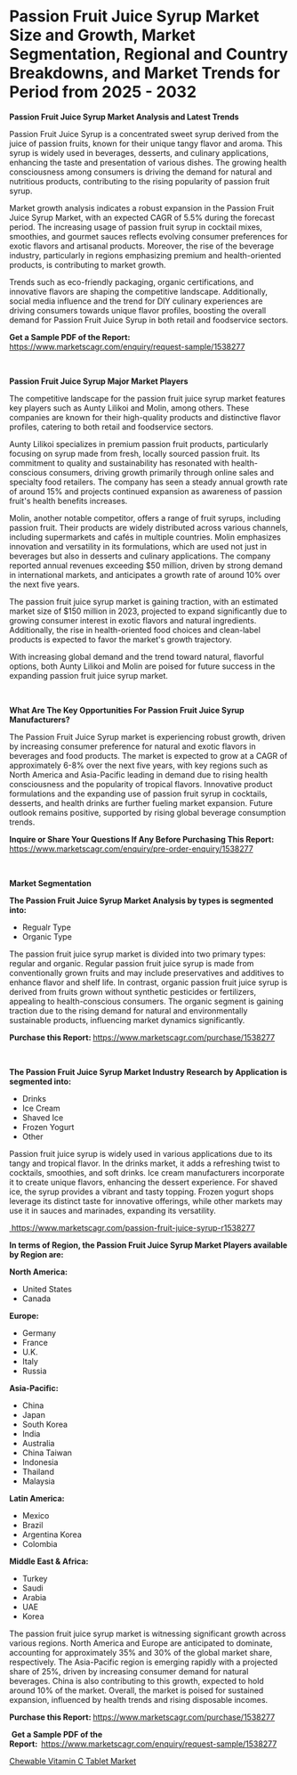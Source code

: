 <p><h1>Passion Fruit Juice Syrup Market Size and Growth, Market Segmentation, Regional and Country Breakdowns, and Market Trends for Period from 2025 -  2032</h1></p><p><strong>Passion Fruit Juice Syrup Market Analysis and Latest Trends</strong></p>
<p><p>Passion Fruit Juice Syrup is a concentrated sweet syrup derived from the juice of passion fruits, known for their unique tangy flavor and aroma. This syrup is widely used in beverages, desserts, and culinary applications, enhancing the taste and presentation of various dishes. The growing health consciousness among consumers is driving the demand for natural and nutritious products, contributing to the rising popularity of passion fruit syrup. </p><p>Market growth analysis indicates a robust expansion in the Passion Fruit Juice Syrup Market, with an expected CAGR of 5.5% during the forecast period. The increasing usage of passion fruit syrup in cocktail mixes, smoothies, and gourmet sauces reflects evolving consumer preferences for exotic flavors and artisanal products. Moreover, the rise of the beverage industry, particularly in regions emphasizing premium and health-oriented products, is contributing to market growth. </p><p>Trends such as eco-friendly packaging, organic certifications, and innovative flavors are shaping the competitive landscape. Additionally, social media influence and the trend for DIY culinary experiences are driving consumers towards unique flavor profiles, boosting the overall demand for Passion Fruit Juice Syrup in both retail and foodservice sectors.</p></p>
<p><strong>Get a Sample PDF of the Report:&nbsp;</strong> <a href="https://www.marketscagr.com/enquiry/request-sample/1538277?utm_campaign=2384&utm_medium=2&utm_source=Github&utm_content=ia&utm_term=08032025&utm_id=passion-fruit-juice-syrup">https://www.marketscagr.com/enquiry/request-sample/1538277</a></p>
<p>&nbsp;</p>
<p><strong>Passion Fruit Juice Syrup Major Market Players</strong></p>
<p><p>The competitive landscape for the passion fruit juice syrup market features key players such as Aunty Lilikoi and Molin, among others. These companies are known for their high-quality products and distinctive flavor profiles, catering to both retail and foodservice sectors.</p><p>Aunty Lilikoi specializes in premium passion fruit products, particularly focusing on syrup made from fresh, locally sourced passion fruit. Its commitment to quality and sustainability has resonated with health-conscious consumers, driving growth primarily through online sales and specialty food retailers. The company has seen a steady annual growth rate of around 15% and projects continued expansion as awareness of passion fruit's health benefits increases.</p><p>Molin, another notable competitor, offers a range of fruit syrups, including passion fruit. Their products are widely distributed across various channels, including supermarkets and cafés in multiple countries. Molin emphasizes innovation and versatility in its formulations, which are used not just in beverages but also in desserts and culinary applications. The company reported annual revenues exceeding $50 million, driven by strong demand in international markets, and anticipates a growth rate of around 10% over the next five years.</p><p>The passion fruit juice syrup market is gaining traction, with an estimated market size of $150 million in 2023, projected to expand significantly due to growing consumer interest in exotic flavors and natural ingredients. Additionally, the rise in health-oriented food choices and clean-label products is expected to favor the market's growth trajectory.</p><p>With increasing global demand and the trend toward natural, flavorful options, both Aunty Lilikoi and Molin are poised for future success in the expanding passion fruit juice syrup market.</p></p>
<p>&nbsp;</p>
<p><strong>What Are The Key Opportunities For Passion Fruit Juice Syrup Manufacturers?</strong></p>
<p><p>The Passion Fruit Juice Syrup market is experiencing robust growth, driven by increasing consumer preference for natural and exotic flavors in beverages and food products. The market is expected to grow at a CAGR of approximately 6-8% over the next five years, with key regions such as North America and Asia-Pacific leading in demand due to rising health consciousness and the popularity of tropical flavors. Innovative product formulations and the expanding use of passion fruit syrup in cocktails, desserts, and health drinks are further fueling market expansion. Future outlook remains positive, supported by rising global beverage consumption trends.</p></p>
<p><strong>Inquire or Share Your Questions If Any Before Purchasing This Report:</strong> <a href="https://www.marketscagr.com/enquiry/pre-order-enquiry/1538277?utm_campaign=2384&utm_medium=2&utm_source=Github&utm_content=ia&utm_term=08032025&utm_id=passion-fruit-juice-syrup">https://www.marketscagr.com/enquiry/pre-order-enquiry/1538277</a></p>
<p>&nbsp;</p>
<p><strong>Market Segmentation</strong></p>
<p><strong>The Passion Fruit Juice Syrup Market Analysis by types is segmented into:</strong></p>
<p><ul><li>Regualr Type</li><li>Organic Type</li></ul></p>
<p><p>The passion fruit juice syrup market is divided into two primary types: regular and organic. Regular passion fruit juice syrup is made from conventionally grown fruits and may include preservatives and additives to enhance flavor and shelf life. In contrast, organic passion fruit juice syrup is derived from fruits grown without synthetic pesticides or fertilizers, appealing to health-conscious consumers. The organic segment is gaining traction due to the rising demand for natural and environmentally sustainable products, influencing market dynamics significantly.</p></p>
<p><strong>Purchase this Report:&nbsp;</strong><a href="https://www.marketscagr.com/purchase/1538277?utm_campaign=2384&utm_medium=2&utm_source=Github&utm_content=ia&utm_term=08032025&utm_id=passion-fruit-juice-syrup">https://www.marketscagr.com/purchase/1538277</a></p>
<p>&nbsp;</p>
<p><strong>The Passion Fruit Juice Syrup Market Industry Research by Application is segmented into:</strong></p>
<p><ul><li>Drinks</li><li>Ice Cream</li><li>Shaved Ice</li><li>Frozen Yogurt</li><li>Other</li></ul></p>
<p><p>Passion fruit juice syrup is widely used in various applications due to its tangy and tropical flavor. In the drinks market, it adds a refreshing twist to cocktails, smoothies, and soft drinks. Ice cream manufacturers incorporate it to create unique flavors, enhancing the dessert experience. For shaved ice, the syrup provides a vibrant and tasty topping. Frozen yogurt shops leverage its distinct taste for innovative offerings, while other markets may use it in sauces and marinades, expanding its versatility.</p></p>
<p><a href="https://www.marketscagr.com/passion-fruit-juice-syrup-r1538277?utm_campaign=2384&utm_medium=2&utm_source=Github&utm_content=ia&utm_term=08032025&utm_id=passion-fruit-juice-syrup">&nbsp;https://www.marketscagr.com/passion-fruit-juice-syrup-r1538277</a></p>
<p><strong>In terms of Region, the Passion Fruit Juice Syrup Market Players available by Region are:</strong></p>
<p>
    <p> <strong> North America: </strong>
        <ul>
            <li>United States</li>
            <li>Canada</li>
        </ul>
        </p> 
    <p> <strong> Europe: </strong>
        <ul>
            <li>Germany</li>
            <li>France</li>
            <li>U.K.</li>
            <li>Italy</li>
            <li>Russia</li>
        </ul>
        </p> 
    <p> <strong> Asia-Pacific: </strong>
        <ul>
            <li>China</li>
            <li>Japan</li>
            <li>South Korea</li>
            <li>India</li>
            <li>Australia</li>
            <li>China Taiwan</li>
            <li>Indonesia</li>
            <li>Thailand</li>
            <li>Malaysia</li>
        </ul>
        </p> 
    <p> <strong> Latin America: </strong>
        <ul>
            <li>Mexico</li>
            <li>Brazil</li>
            <li>Argentina Korea</li>
            <li>Colombia</li>
        </ul>
        </p> 
    <p> <strong> Middle East & Africa: </strong>
        <ul>
            <li>Turkey</li>
            <li>Saudi</li>
            <li>Arabia</li>
            <li>UAE</li>
            <li>Korea</li>
        </ul>
    </p>
    </p>
<p><p>The passion fruit juice syrup market is witnessing significant growth across various regions. North America and Europe are anticipated to dominate, accounting for approximately 35% and 30% of the global market share, respectively. The Asia-Pacific region is emerging rapidly with a projected share of 25%, driven by increasing consumer demand for natural beverages. China is also contributing to this growth, expected to hold around 10% of the market. Overall, the market is poised for sustained expansion, influenced by health trends and rising disposable incomes.</p></p>
<p><strong>Purchase this Report: </strong><a href="https://www.marketscagr.com/purchase/1538277?utm_campaign=2384&utm_medium=2&utm_source=Github&utm_content=ia&utm_term=08032025&utm_id=passion-fruit-juice-syrup">https://www.marketscagr.com/purchase/1538277</a></p>
<p>&nbsp;<strong>Get a Sample PDF of the Report:&nbsp;&nbsp;</strong><a href="https://www.marketscagr.com/enquiry/request-sample/1538277?utm_campaign=2384&utm_medium=2&utm_source=Github&utm_content=ia&utm_term=08032025&utm_id=passion-fruit-juice-syrup">https://www.marketscagr.com/enquiry/request-sample/1538277</a></p>
<p><strong></strong></p>
<p><p><a href="https://github.com/shondapmbau/Market-Research-Report-List-1/blob/main/chewable-vitamin-c-tablet-market.md?utm_campaign=2384&utm_medium=2&utm_source=Github&utm_content=ia&utm_term=08032025&utm_id=passion-fruit-juice-syrup">Chewable Vitamin C Tablet Market</a></p></p>